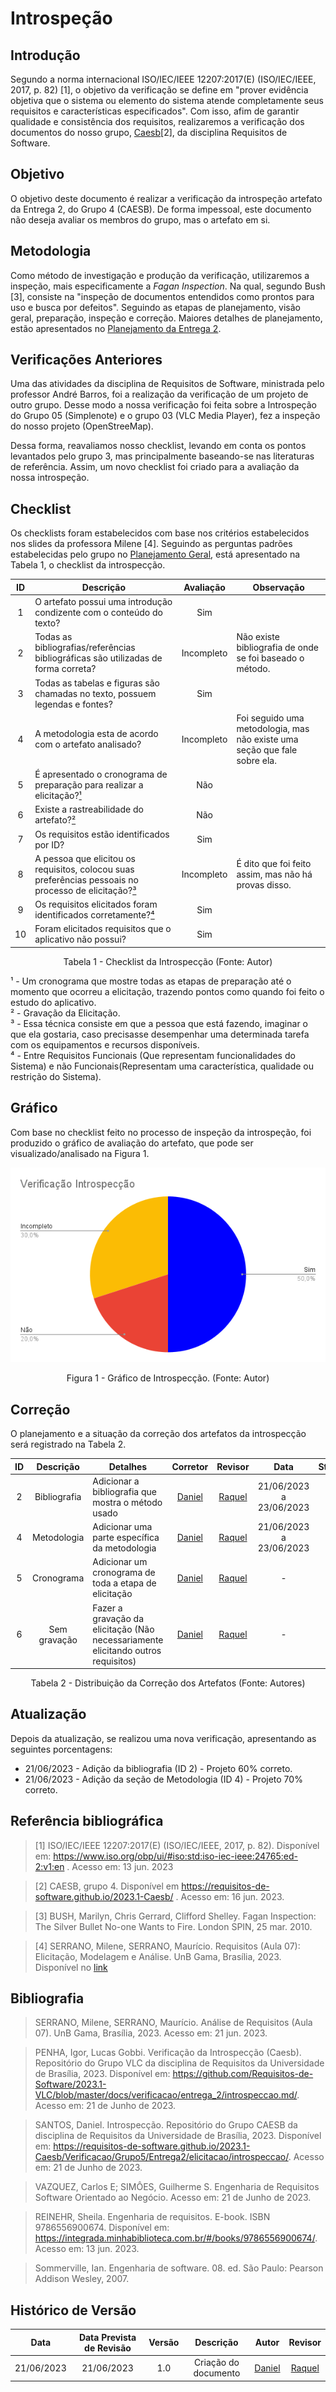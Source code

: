 # Introspeção

## Introdução
Segundo a norma internacional ISO/IEC/IEEE 12207:2017(E) (ISO/IEC/IEEE, 2017, p. 82) [1], o objetivo da verificação se define em "prover evidência objetiva que o sistema ou elemento do sistema atende completamente seus requisitos e características especificados". Com isso, afim de garantir qualidade e consistência dos requisitos, realizaremos a verificação dos documentos do nosso grupo, [Caesb](https://requisitos-de-software.github.io/2023.1-Caesb/)[2], da disciplina Requisitos de Software.

## Objetivo
O objetivo deste documento é realizar a verificação da introspeção artefato da Entrega 2, do Grupo 4 (CAESB). De forma impessoal, este documento não deseja avaliar os membros do grupo, mas o artefato em si.

## Metodologia
Como método de investigação e produção da verificação, utilizaremos a inspeção, mais especificamente a _Fagan Inspection_. Na qual, segundo Bush [3], consiste na "inspeção de documentos entendidos como prontos para uso e busca por defeitos". Seguindo as etapas de planejamento, visão geral, preparação, inspeção e correção. Maiores detalhes de planejamento, estão apresentados no [Planejamento da Entrega 2](../0planejamento.md).

## Verificações Anteriores
Uma das atividades da disciplina de Requisitos de Software, ministrada pelo professor André Barros, foi a realização da verificação de um projeto de outro grupo. Desse modo a nossa verificação foi feita sobre a Introspeção do Grupo 05 (Simplenote) e o grupo 03 (VLC Media Player), fez a inspeção do nosso projeto (OpenStreeMap). 

Dessa forma, reavaliamos nosso checklist, levando em conta os pontos levantados pelo grupo 3, mas principalmente baseando-se nas literaturas de referência. Assim, um novo checklist foi criado para a avaliação da nossa introspeção.

## Checklist
Os checklists foram estabelecidos com base nos critérios estabelecidos nos slides da professora Milene [4]. Seguindo as perguntas padrões estabelecidas pelo grupo no [Planejamento Geral](../0planejamento-geral.md), está apresentado na Tabela 1, o checklist da introspecção.

<center>

|  ID | Descrição | Avaliação | Observação | 
|:---:|-----------|:---------:|------------|
| 1 | O artefato possui uma introdução condizente com o conteúdo do texto? | Sim || 
| 2 | Todas as bibliografias/referências bibliográficas são utilizadas de forma correta? | Incompleto | Não existe bibliografia de onde se foi baseado o método. | 
| 3 | Todas as tabelas e figuras são chamadas no texto, possuem legendas e fontes? | Sim || 
| 4 | A metodologia esta de acordo com o artefato analisado? | Incompleto | Foi seguido uma metodologia, mas não existe uma seção que fale sobre ela. |
| 5 | É apresentado o cronograma de preparação para realizar a elicitação?<a href="#1">¹</a> | Não ||
| 6 | Existe a rastreabilidade do artefato?<a href="#2">²</a> | Não ||
| 7 | Os requisitos estão identificados por ID?| Sim ||
| 8 | A pessoa que elicitou os requisitos, colocou suas preferências pessoais no processo de elicitação?<a href="#3">³</a> | Incompleto | É dito que foi feito assim, mas não há provas disso. |
| 9 | Os requisitos elicitados foram identificados corretamente?<a href="#4">⁴</a> | Sim ||
| 10 | Foram elicitados requisitos que o aplicativo não possui? | Sim ||

<p>Tabela 1 - Checklist da Introspecção (Fonte: Autor)</p>
</center>

</center>
<div id="1"></div>
¹ - Um cronograma que mostre todas as etapas de preparação até o momento que ocorreu a elicitação, trazendo pontos como quando foi feito o estudo do aplicativo.
<div id="2"></div>
² - Gravação da Elicitação.
<div id="3"></div>
³ - Essa técnica consiste em que a pessoa que está fazendo, imaginar o que ela gostaria, caso precisasse desempenhar uma determinada tarefa com os equipamentos e recursos disponíveis.
<div id="4"></div>
⁴ - Entre Requisitos Funcionais (Que representam funcionalidades do Sistema) e não Funcionais(Representam uma característica, qualidade ou restrição do Sistema).


## Gráfico
Com base no checklist feito no processo de inspeção da introspeção, foi produzido o gráfico de avaliação do artefato, que pode ser visualizado/analisado na Figura 1.
<center>

![](../../assets/img/grafico_introspec.png)

Figura 1 - Gráfico de Introspecção. (Fonte: Autor)

</center>

## Correção
O planejamento e a situação da correção dos artefatos da introspecção será registrado na Tabela 2.

<center>

| ID | Descrição | Detalhes | Corretor | Revisor | Data | Status |
|:--:|:---------:|----------|:--------:|:-------:|:----:|:------:|
| 2 | Bibliografia | Adicionar a bibliografia que mostra o método usado | [Daniel](https://github.com/daniel-de-sousa) | [Raquel](https://github.com/raqueleucaria) | 21/06/2023 a 23/06/2023 | OK |
| 4 | Metodologia |  Adicionar uma parte específica da metodologia | [Daniel](https://github.com/daniel-de-sousa) | [Raquel](https://github.com/raqueleucaria) | 21/06/2023 a 23/06/2023 | OK |
| 5 | Cronograma | Adicionar um cronograma de toda a etapa de elicitação | [Daniel](https://github.com/daniel-de-sousa) | [Raquel](https://github.com/raqueleucaria) | -  | - |
| 6 | Sem gravação | Fazer a gravação da elicitação (Não necessariamente elicitando outros requisitos) | [Daniel](https://github.com/daniel-de-sousa) | [Raquel](https://github.com/raqueleucaria) | -  | - |

<p>Tabela 2 - Distribuição da Correção dos Artefatos (Fonte: Autores)</p>
</center>

## Atualização
Depois da atualização, se realizou uma nova verificação, apresentando as seguintes porcentagens:

* 21/06/2023 - Adição da bibliografia (ID 2) - Projeto 60% correto.
* 21/06/2023 - Adição da seção de Metodologia (ID 4) - Projeto 70% correto.

## Referência bibliográfica

> [1] ISO/IEC/IEEE 12207:2017(E) (ISO/IEC/IEEE, 2017, p. 82). Disponível em: <https://www.iso.org/obp/ui/#iso:std:iso-iec-ieee:24765:ed-2:v1:en> . Acesso em: 13 jun. 2023

> [2] CAESB, grupo 4. Disponível em <https://requisitos-de-software.github.io/2023.1-Caesb/> . Acesso em: 16 jun. 2023.

> [3] BUSH, Marilyn, Chris Gerrard, Clifford Shelley. Fagan Inspection: The Silver Bullet No-one Wants to Fire. London SPIN, 25 mar. 2010.

> [4] SERRANO, Milene, SERRANO, Maurício. Requisitos (Aula 07): Elicitação, Modelagem e Análise. UnB Gama, Brasília, 2023. Disponível no [link](../../assets/referencias/RequisitosAula7-elicitacao.pdf)


## Bibliografia

> SERRANO, Milene, SERRANO, Maurício.  Análise de Requisitos (Aula 07). UnB Gama, Brasília, 2023. Acesso em: 21 jun. 2023.

> PENHA, Igor, Lucas Gobbi. Verificação da Introspecção (Caesb). Repositório do Grupo VLC da disciplina de Requisitos da Universidade de Brasília, 2023. Disponível em: <https://github.com/Requisitos-de-Software/2023.1-VLC/blob/master/docs/verificacao/entrega_2/introspeccao.md/>. Acesso em: 21 de Junho de 2023.

> SANTOS, Daniel. Introspecção.  Repositório do Grupo CAESB da disciplina de Requisitos da Universidade de Brasília, 2023. Disponível em: <https://requisitos-de-software.github.io/2023.1-Caesb/Verificacao/Grupo5/Entrega2/elicitacao/introspeccao/>. Acesso em: 21 de Junho de 2023.

> VAZQUEZ, Carlos E; SIMÔES, Guilherme S. Engenharia de Requisitos Software Orientado ao Negócio. Acesso em: 21 de Junho de 2023.

> REINEHR, Sheila. Engenharia de requisitos. E-book. ISBN 9786556900674. Disponível em: <https://integrada.minhabiblioteca.com.br/#/books/9786556900674/>. Acesso em: 13 jun. 2023.

> Sommerville, Ian. Engenharia de software. 08. ed. São Paulo: Pearson Addison Wesley, 2007.

## Histórico de Versão
|    Data    | Data Prevista de Revisão | Versão |      Descrição       |                    Autor                     |                   Revisor                  |
| :--------: | :----------------------: | :----: | :------------------: | :------------------------------------------: | :----------------------------------------: |
| 21/06/2023 |        21/06/2023        |  1.0   | Criação do documento | [Daniel](https://github.com/daniel-de-sousa) | [Raquel](https://github.com/raqueleucaria) |